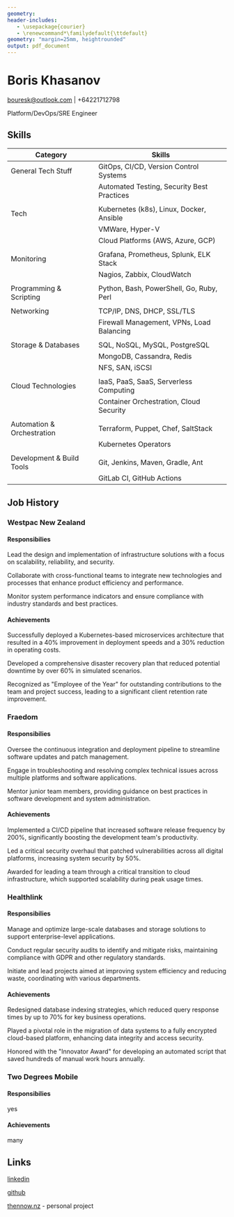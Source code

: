 ```yaml
---
geometry:
header-includes:
   - \usepackage{courier}
   - \renewcommand*\familydefault{\ttdefault}
geometry: "margin=25mm, heightrounded"
output: pdf_document
---
```

# Boris Khasanov

<bouresk@outlook.com> | +64221712798

Platform/DevOps/SRE Engineer

## Skills

| Category                   | Skills                                           |
|----------------------------|--------------------------------------------------|
| General Tech Stuff         | GitOps, CI/CD, Version Control Systems           |
|                            | Automated Testing, Security Best Practices       |
|                            |                                                  |
| Tech                       | Kubernetes (k8s), Linux, Docker, Ansible         |
|                            | VMWare, Hyper-V                                  |
|                            | Cloud Platforms (AWS, Azure, GCP)                |
|                            |                                                  |
| Monitoring                 | Grafana, Prometheus, Splunk, ELK Stack           |
|                            | Nagios, Zabbix, CloudWatch                       |
|                            |                                                  |
| Programming & Scripting    | Python, Bash, PowerShell, Go, Ruby, Perl         |
|                            |                                                  |
| Networking                 | TCP/IP, DNS, DHCP, SSL/TLS                       |
|                            | Firewall Management, VPNs, Load Balancing        |
|                            |                                                  |
| Storage & Databases        | SQL, NoSQL, MySQL, PostgreSQL                    |
|                            | MongoDB, Cassandra, Redis                        |
|                            | NFS, SAN, iSCSI                                  |
|                            |                                                  |
| Cloud Technologies         | IaaS, PaaS, SaaS, Serverless Computing           |
|                            | Container Orchestration, Cloud Security          |
|                            |                                                  |
| Automation & Orchestration | Terraform, Puppet, Chef, SaltStack               |
|                            | Kubernetes Operators                             |
|                            |                                                  |
| Development & Build Tools  | Git, Jenkins, Maven, Gradle, Ant                 |
|                            | GitLab CI, GitHub Actions                        |

## Job History

### Westpac New Zealand

#### Responsibilies

Lead the design and implementation of infrastructure solutions with a focus on
scalability, reliability, and security.

Collaborate with cross-functional teams to integrate new technologies and
processes that enhance product efficiency and performance.

Monitor system performance indicators and ensure compliance with industry
standards and best practices.

#### Achievements

Successfully deployed a Kubernetes-based microservices architecture that
resulted in a 40% improvement in deployment speeds and a 30% reduction in
operating costs.

Developed a comprehensive disaster recovery plan that reduced potential downtime
by over 60% in simulated scenarios.

Recognized as "Employee of the Year" for outstanding contributions to the team
and project success, leading to a significant client retention rate improvement.

### Fraedom

#### Responsibilies

Oversee the continuous integration and deployment pipeline to streamline
software updates and patch management.

Engage in troubleshooting and resolving complex technical issues across multiple
platforms and software applications.

Mentor junior team members, providing guidance on best practices in software
development and system administration.

#### Achievements

Implemented a CI/CD pipeline that increased software release frequency by 200%,
significantly boosting the development team's productivity.

Led a critical security overhaul that patched vulnerabilities across all digital
platforms, increasing system security by 50%.

Awarded for leading a team through a critical transition to cloud
infrastructure, which supported scalability during peak usage times.

### Healthlink

#### Responsibilies

Manage and optimize large-scale databases and storage solutions to support
enterprise-level applications.

Conduct regular security audits to identify and mitigate risks, maintaining
compliance with GDPR and other regulatory standards.

Initiate and lead projects aimed at improving system efficiency and reducing
waste, coordinating with various departments.

#### Achievements

Redesigned database indexing strategies, which reduced query response times by
up to 70% for key business operations.

Played a pivotal role in the migration of data systems to a fully encrypted
cloud-based platform, enhancing data integrity and access security.

Honored with the "Innovator Award" for developing an automated script that saved
hundreds of manual work hours annually.

### Two Degrees Mobile

#### Responsibilies

yes

#### Achievements

many

## Links

[linkedin](https://linkedin.com/in/kpoxo6op)

[github](https://github.com/kpoxo6op)

[thennow.nz](https://thennow.nz) - personal project
